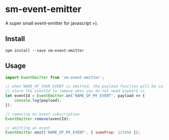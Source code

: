 # sm-event-emitter
A super small event-emitter for javascript =).

## Install
`npm install --save sm-event-emitter`

## Usage
```js
import EventEmitter from 'sm-event-emitter';

// when NAME_OF_YOUR_EVENT is emitted, the payload function will be called.
// store the eventId to remove when you do not need anymore =).
let eventId = EventEmitter.on('NAME_OF_MY_EVENT', payload => {
	console.log(payload);
});

// removing an event subscription
EventEmitter.remove(eventId);

// emitting an event
EventEmitter.emit('NAME_OF_MY_EVENT', { someProp: 123456 });

```


